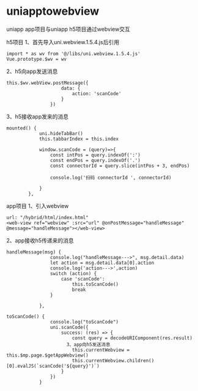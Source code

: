 # uniapptowebview
uniapp app项目与uniapp h5项目通过webview交互

h5项目
1、首先导入uni.webview.1.5.4.js后引用
```vue
import * as wv from '@/libs/uni.webview.1.5.4.js'
Vue.prototype.$wv = wv
```
2、h5向app发送消息
```vue
this.$wv.webView.postMessage({
					data: {
						action: 'scanCode'
					}
				})
```

3、h5接收app发来的消息
```vue
mounted() {
			uni.hideTabBar()
			this.tabbarIndex = this.index
			
			window.scanCode = (query)=>{
				const intPos = query.indexOf(':')
				const endPos = query.indexOf('.')
				const connectorId = query.slice(intPos + 3, endPos)
				
				console.log('扫码 connectorId ', connectorId)
				
			}
		},
```
app项目
1、引入webview
```vue
url: "/hybrid/html/index.html"
<web-view ref="webview" :src="url" @onPostMessage="handleMessage" @message="handleMessage"></web-view>
```
2、app接收h5传递来的消息
```vue
handleMessage(msg) {
				console.log("handleMessage--->", msg.detail.data)
				let action = msg.detail.data[0].action
				console.log('action--->',action)
				switch (action) {
					case 'scanCode':
						this.toScanCode()
						break
				}

			},
```

```vue
toScanCode() {
				console.log("toScanCode")
				uni.scanCode({
					success: (res) => {
						const query = decodeURIComponent(res.result)
					  3、app向h5发送消息
						this.currentWebview = this.$mp.page.$getAppWebview()
						this.currentWebview.children()[0].evalJS(`scanCode('${query}')`)
					}
				})
			}
```  
